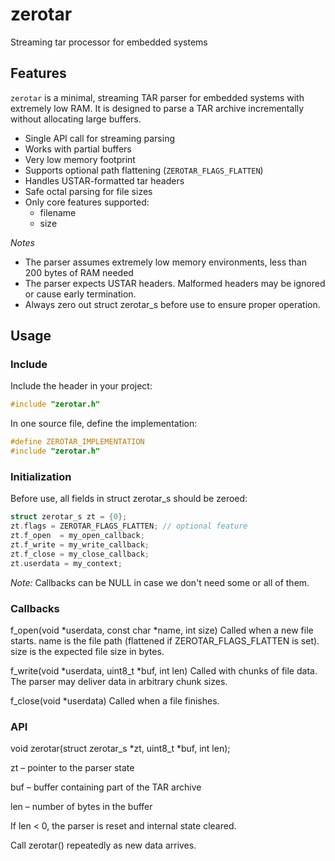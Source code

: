 # zerotar

Streaming tar processor for embedded systems

## Features

`zerotar` is a minimal, streaming TAR parser for embedded systems with extremely low RAM. It is designed to parse a TAR archive incrementally without allocating large buffers.

- Single API call for streaming parsing
- Works with partial buffers
- Very low memory footprint
- Supports optional path flattening (`ZEROTAR_FLAGS_FLATTEN`)
- Handles USTAR-formatted tar headers
- Safe octal parsing for file sizes
- Only core features supported:
  - filename
  - size

_Notes_

- The parser assumes extremely low memory environments, less than 200 bytes of RAM needed
- The parser expects USTAR headers. Malformed headers may be ignored or cause early termination.
- Always zero out struct zerotar_s before use to ensure proper operation.

## Usage

### Include

Include the header in your project:

```c
#include "zerotar.h"
```
In one source file, define the implementation:

```c
#define ZEROTAR_IMPLEMENTATION
#include "zerotar.h"
```

### Initialization

Before use, all fields in struct zerotar_s should be zeroed:

```c
struct zerotar_s zt = {0};
zt.flags = ZEROTAR_FLAGS_FLATTEN; // optional feature
zt.f_open  = my_open_callback;
zt.f_write = my_write_callback;
zt.f_close = my_close_callback;
zt.userdata = my_context;
```

_Note:_ Callbacks can be NULL in case we don't need some or all of them.

### Callbacks

f_open(void *userdata, const char *name, int size)
Called when a new file starts. name is the file path (flattened if ZEROTAR_FLAGS_FLATTEN is set). size is the expected file size in bytes.

f_write(void *userdata, uint8_t *buf, int len)
Called with chunks of file data. The parser may deliver data in arbitrary chunk sizes.

f_close(void *userdata)
Called when a file finishes.

### API

void zerotar(struct zerotar_s *zt, uint8_t *buf, int len);

zt – pointer to the parser state

buf – buffer containing part of the TAR archive

len – number of bytes in the buffer

If len < 0, the parser is reset and internal state cleared.

Call zerotar() repeatedly as new data arrives.

